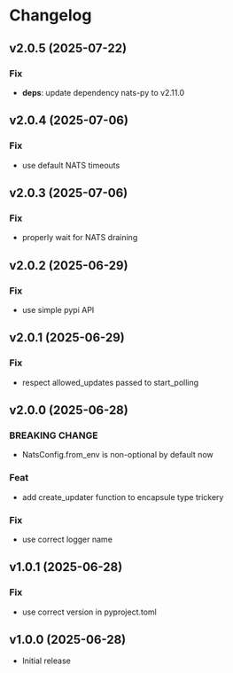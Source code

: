 # Changelog

## v2.0.5 (2025-07-22)

### Fix

- **deps**: update dependency nats-py to v2.11.0

## v2.0.4 (2025-07-06)

### Fix

- use default NATS timeouts

## v2.0.3 (2025-07-06)

### Fix

- properly wait for NATS draining

## v2.0.2 (2025-06-29)

### Fix

- use simple pypi API

## v2.0.1 (2025-06-29)

### Fix

- respect allowed_updates passed to start_polling

## v2.0.0 (2025-06-28)

### BREAKING CHANGE

- NatsConfig.from_env is non-optional by default now

### Feat

- add create_updater function to encapsule type trickery

### Fix

- use correct logger name

## v1.0.1 (2025-06-28)

### Fix

- use correct version in pyproject.toml

## v1.0.0 (2025-06-28)

- Initial release

